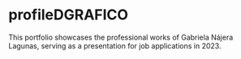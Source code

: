 # profileDGRAFICO
This portfolio showcases the professional works of Gabriela Nájera Lagunas, serving as a presentation for job applications in 2023.
